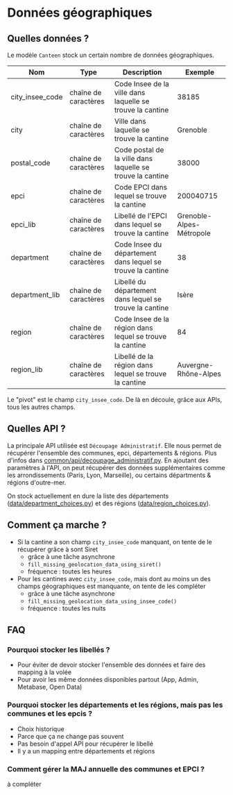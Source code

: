 # Données géographiques

## Quelles données ?

Le modèle `Canteen` stock un certain nombre de données géographiques.

|Nom|Type|Description|Exemple|
|-|-|-|-|
|city_insee_code|chaîne de caractères|Code Insee de la ville dans laquelle se trouve la cantine|38185|
|city|chaîne de caractères|Ville dans laquelle se trouve la cantine|Grenoble|
|postal_code|chaîne de caractères|Code postal de la ville dans laquelle se trouve la cantine|38000|
|epci|chaîne de caractères|Code EPCI dans lequel se trouve la cantine|200040715|
|epci_lib|chaîne de caractères|Libellé de l'EPCI dans lequel se trouve la cantine|Grenoble-Alpes-Métropole|
|department|chaîne de caractères|Code Insee du département dans lequel se trouve la cantine|38|
|department_lib|chaîne de caractères|Libellé du département dans lequel se trouve la cantine|Isère|
|region|chaîne de caractères|Code Insee de la région dans lequel se trouve la cantine|84|
|region_lib|chaîne de caractères|Libellé de la région dans lequel se trouve la cantine|Auvergne-Rhône-Alpes|

Le "pivot" est le champ `city_insee_code`. De là en découle, grâce aux APIs, tous les autres champs.

## Quelles API ?

La principale API utilisée est `Découpage Administratif`. Elle nous permet de récupérer l'ensemble des communes, epci, départements & régions. Plus d'infos dans [common/api/decoupage_administratif.py](../common/api/decoupage_administratif.py). En ajoutant des paramètres à l'API, on peut récupérer des données supplémentaires comme les arrondissements (Paris, Lyon, Marseille), ou certains départments & régions d'outre-mer.

On stock actuellement en dure la liste des départements ([data/department_choices.py](../data/department_choices.py)) et des régions ([data/region_choices.py](../data/region_choices.py)).

## Comment ça marche ?

* Si la cantine a son champ `city_insee_code` manquant, on tente de le récupérer grâce à sont Siret
    * grâce à une tâche asynchrone
    * `fill_missing_geolocation_data_using_siret()`
    * fréquence : toutes les heures
* Pour les cantines avec `city_insee_code`, mais dont au moins un des champs géographiques est manquante, on tente de les compléter
    * grâce à une tâche asynchrone
    * `fill_missing_geolocation_data_using_insee_code()`
    * fréquence : toutes les nuits

## FAQ

### Pourquoi stocker les libellés ?

* Pour éviter de devoir stocker l'ensemble des données et faire des mapping à la volée
* Pour avoir les même données disponibles partout (App, Admin, Metabase, Open Data)

### Pourquoi stocker les départements et les régions, mais pas les communes et les epcis ?

* Choix historique
* Parce que ça ne change pas souvent
* Pas besoin d'appel API pour récupérer le libellé
* Il y a un mapping entre départements et régions

### Comment gérer la MAJ annuelle des communes et EPCI ?

à compléter
